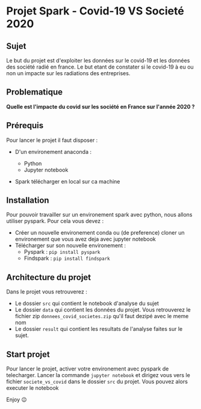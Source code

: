 # Projet Spark - Covid-19 VS Societé 2020

## Sujet
Le but du projet est d'exploiter les données sur le covid-19 et les données des société radié en france. Le but etant de constater si le covid-19 à eu ou non un impacte sur les radiations des entreprises.

## Problematique
__Quelle est l'impacte du covid sur les société en France sur l'année 2020 ?__

## Prérequis
Pour lancer le projet il faut disposer :
- D'un environement anaconda :
    - Python
    - Jupyter notebook

- Spark télécharger en local sur ca machine

## Installation

Pour pouvoir travailler sur un environement spark avec python, nous allons utiliser pyspark. Pour cela vous devez :

- Créer un nouvelle environement conda ou (de preference) cloner un environement que vous avez deja avec jupyter notebook
- Télécharger sur son nouvelle environement :
    - Pyspark : `pip install pyspark`
    - Findspark : `pip install findspark`

## Architecture du projet
Dans le projet vous retrouverez :

- Le dossier `src` qui contient le notebook d'analyse du sujet
- Le dossier `data` qui contient les données du projet. Vous retrouverez le fichier zip `donnees_covid_societes.zip` qu'il faut dezipé avec le meme nom
- Le dossier `result` qui contient les resultats de l'analyse faites sur le sujet.

## Start projet

Pour lancer le projet, activer votre environement avec pyspark de telecharger. Lancer la commande `jupyter notebook` et dirigez vous vers le fichier `societe_vs_covid` dans le dossier `src` du projet.
Vous pouvez alors executer le notebook

Enjoy :wink: 
